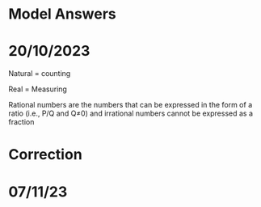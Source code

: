 # Model Answers

# 20/10/2023

Natural = counting

Real = Measuring

Rational numbers are the numbers that can be expressed in the form of a ratio (i.e., P/Q and Q≠0) and irrational numbers cannot be expressed as a fraction

# Correction

# 07/11/23

